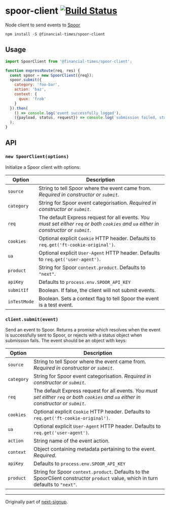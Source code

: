 spoor-client [![Build Status](https://travis-ci.org/Financial-Times/spoor-client.svg?branch=master)](https://travis-ci.org/Financial-Times/spoor-client)
==============

Node client to send events to [Spoor](https://spoor-docs.herokuapp.com/)

```shell
npm install -S @financial-times/spoor-client
```

Usage
-----

```js
import SpoorClient from '@financial-times/spoor-client';

function expressRoute(req, res) {
  const spoor = new SpoorClient({req});
  spoor.submit({
    category: 'foo-bar',
    action: 'baz',
    context: {
      quux: 'frob'
    }
  }).then(
    () => console.log('event successfully logged'),
    ({payload, status, request}) => console.log(`submission failed, status ${status}`)
  );
}
```

API
---

### `new SpoorClient(options)`

Initialize a Spoor client with options:

| Option       | Description                                                                            |
|--------------|----------------------------------------------------------------------------------------|
| `source`     | String to tell Spoor where the event came from. *Required in constructor or `submit`*. |
| `category`   | String for Spoor event categorisation. *Required in constructor or `submit`*.          |
| `req`        | The default Express request for all events. *You must set either `req` or both `cookies` and `ua` either in constructor or `submit`*.     |
| `cookies`    | Optional explicit `Cookie` HTTP header. Defaults to `req.get('ft-cookie-original')`.                              |
| `ua`    | Optional explicit `User-Agent` HTTP header. Defaults to `req.get('user-agent')`.                              |
| `product`    | String for Spoor `context.product`. Defaults to `"next"`.                              |
| `apiKey`     | Defaults to `process.env.SPOOR_API_KEY`                                                |
| `submitIf`   | Boolean. If false, the client will not submit events.                                  |
| `inTestMode` | Boolean. Sets a context flag to tell Spoor the event is a test event.                  |

### `client.submit(event)`

Send an event to Spoor. Returns a promise which resolves when the event is successfully sent to Spoor, or rejects with a status object when submission fails. The event should be an object with keys:

| Option       | Description                                                                                                                      |
|--------------|----------------------------------------------------------------------------------------------------------------------------------|
| `source`     | String to tell Spoor where the event came from. *Required in constructor or `submit`*.                                           |
| `category`   | String for Spoor event categorisation. *Required in constructor or `submit`*.                                                    |
| `req`        | The default Express request for all events. *You must set either `req` or both `cookies` and `ua` either in constructor or `submit`*.     |
| `cookies`    | Optional explicit `Cookie` HTTP header. Defaults to `req.get('ft-cookie-original')`.                              |
| `ua`    | Optional explicit `User-Agent` HTTP header. Defaults to `req.get('user-agent')`.                              |
| `action`     | String name of the event action.                                                                                                 |
| `context`    | Object containing metadata pertaining to the event. *Required*.                                                                  |
| `apiKey`     | Defaults to `process.env.SPOOR_API_KEY`                                                                                          |
| `product`    | String for Spoor `context.product`. Defaults to the SpoorClient constructor `product` value, which in turn defaults to `"next"`. |
---

Originally part of [next-signup](https://github.com/Financial-Times/next-signup).
